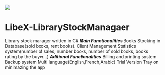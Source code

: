 ![](Libex/Resources/1.png)

# LibeX-LibraryStockManagaer
Library stock manager written in C#
*****Main Functionalities*****
Books Stocking in Database(sold books, rent books).
Client Management
Statistics system(number of sales, number books, number of sold books, books rating by the buyer...)
*****Aditional Functionalities*****
Billing and printing system
Backup system
Multi language(English,French,Arabic)
Trial Version
Tray on minimazing the app
